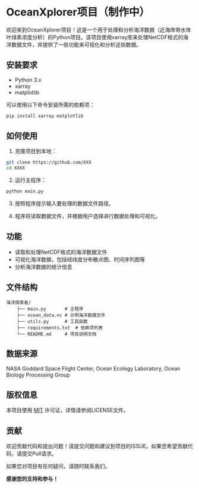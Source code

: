 # OceanXplorer项目（制作中）

欢迎来到OceanXplorer项目！这是一个用于处理和分析海洋数据（近海岸带水体叶绿素浓度分析）的Python项目。该项目使用xarray库来处理NetCDF格式的海洋数据文件，并提供了一些功能来可视化和分析这些数据。

## 安装要求

- Python 3.x
- xarray
- matplotlib

可以使用以下命令安装所需的依赖项：

```bash
pip install xarray matplotlib
```

## 如何使用

1. 克隆项目到本地：

```bash
git clone https://github.com/XXX
cd XXXX
```

2. 运行主程序：

```bash
python main.py
```

3. 按照程序提示输入要处理的数据文件路径。

4. 程序将读取数据文件，并根据用户选择进行数据处理和可视化。

## 功能

- 读取和处理NetCDF格式的海洋数据文件
- 可视化海洋数据，包括经纬度分布散点图、时间序列图等
- 分析海洋数据的统计信息

## 文件结构

```
海洋探索者/
    ├── main.py       # 主程序
    ├── ocean_data.nc # 示例海洋数据文件
    ├── utils.py      # 工具函数
    ├── requirements.txt  # 依赖项列表
    └── README.md     # 项目说明文档
```

## 数据来源

NASA Goddard Space Flight Center, Ocean Ecology Laboratory, Ocean Biology Processing Group

## 版权信息

本项目使用 [MIT](LICENSE) 许可证，详情请参阅LICENSE文件。

## 贡献

欢迎贡献代码和提出问题！请提交问题和建议到项目的ISSUE。如果您希望贡献代码，请提交Pull请求。

如果您对项目有任何疑问，请随时联系我们。

**感谢您的支持和参与！**
